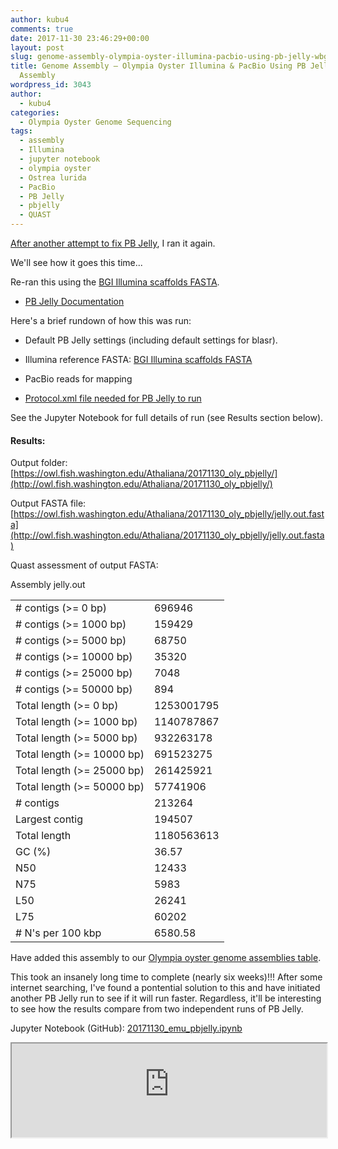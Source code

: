```yaml
---
author: kubu4
comments: true
date: 2017-11-30 23:46:29+00:00
layout: post
slug: genome-assembly-olympia-oyster-illumina-pacbio-using-pb-jelly-wbgi-scaffold-assembly-2
title: Genome Assembly – Olympia Oyster Illumina & PacBio Using PB Jelly w/BGI Scaffold
  Assembly
wordpress_id: 3043
author:
  - kubu4
categories:
  - Olympia Oyster Genome Sequencing
tags:
  - assembly
  - Illumina
  - jupyter notebook
  - olympia oyster
  - Ostrea lurida
  - PacBio
  - PB Jelly
  - pbjelly
  - QUAST
---
```


[After another attempt to fix PB Jelly](https://robertslab.github.io/sams-notebook/2017-11-30-troubleshooting-pb-jelly-install-on-emu-continued.html), I ran it again.

We'll see how it goes this time...

Re-ran this using the [BGI Illumina scaffolds FASTA](https://owl.fish.washington.edu/O_lurida_genome_assemblies_BGI/20161201/cdts-hk.genomics.cn/Ostrea_lurida/Ostrea_lurida.fa).





  * [PB Jelly Documentation](https://sourceforge.net/p/pb-jelly/wiki/Home/)



Here's a brief rundown of how this was run:



  * Default PB Jelly settings (including default settings for blasr).


  * Illumina reference FASTA: [BGI Illumina scaffolds FASTA](https://owl.fish.washington.edu/O_lurida_genome_assemblies_BGI/20161201/cdts-hk.genomics.cn/Ostrea_lurida/Ostrea_lurida.fa)


  * PacBio reads for mapping


  * [Protocol.xml file needed for PB Jelly to run](https://owl.fish.washington.edu/Athaliana/20171130_oly_pbjelly/Protocol.xml)



See the Jupyter Notebook for full details of run (see Results section below).



#### Results:



Output folder: [https://owl.fish.washington.edu/Athaliana/20171130_oly_pbjelly/](http://owl.fish.washington.edu/Athaliana/20171130_oly_pbjelly/)

Output FASTA file: [https://owl.fish.washington.edu/Athaliana/20171130_oly_pbjelly/jelly.out.fasta](http://owl.fish.washington.edu/Athaliana/20171130_oly_pbjelly/jelly.out.fasta)

Quast assessment of output FASTA:

<table >

<tr >
  Assembly
  jelly.out
</tr>

<tbody >
<tr >
  
<td ># contigs (>= 0 bp)
</td>
  
<td >696946
</td>
</tr>
<tr >
  
<td ># contigs (>= 1000 bp)
</td>
  
<td >159429
</td>
</tr>
<tr >
  
<td ># contigs (>= 5000 bp)
</td>
  
<td >68750
</td>
</tr>
<tr >
  
<td ># contigs (>= 10000 bp)
</td>
  
<td >35320
</td>
</tr>
<tr >
  
<td ># contigs (>= 25000 bp)
</td>
  
<td >7048
</td>
</tr>
<tr >
  
<td ># contigs (>= 50000 bp)
</td>
  
<td >894
</td>
</tr>
<tr >
  
<td >Total length (>= 0 bp)
</td>
  
<td >1253001795
</td>
</tr>
<tr >
  
<td >Total length (>= 1000 bp)
</td>
  
<td >1140787867
</td>
</tr>
<tr >
  
<td >Total length (>= 5000 bp)
</td>
  
<td >932263178
</td>
</tr>
<tr >
  
<td >Total length (>= 10000 bp)
</td>
  
<td >691523275
</td>
</tr>
<tr >
  
<td >Total length (>= 25000 bp)
</td>
  
<td >261425921
</td>
</tr>
<tr >
  
<td >Total length (>= 50000 bp)
</td>
  
<td >57741906
</td>
</tr>
<tr >
  
<td ># contigs
</td>
  
<td >213264
</td>
</tr>
<tr >
  
<td >Largest contig
</td>
  
<td >194507
</td>
</tr>
<tr >
  
<td >Total length
</td>
  
<td >1180563613
</td>
</tr>
<tr >
  
<td >GC (%)
</td>
  
<td >36.57
</td>
</tr>
<tr >
  
<td >N50
</td>
  
<td >12433
</td>
</tr>
<tr >
  
<td >N75
</td>
  
<td >5983
</td>
</tr>
<tr >
  
<td >L50
</td>
  
<td >26241
</td>
</tr>
<tr >
  
<td >L75
</td>
  
<td >60202
</td>
</tr>
<tr >
  
<td ># N's per 100 kbp
</td>
  
<td >6580.58
</td>
</tr>
</tbody>
</table>

Have added this assembly to our [Olympia oyster genome assemblies table](https://github.com/RobertsLab/project-olympia.oyster-genomic/wiki/Genome-Assemblies).

This took an insanely long time to complete (nearly six weeks)!!! After some internet searching, I've found a pontential solution to this and have initiated another PB Jelly run to see if it will run faster. Regardless, it'll be interesting to see how the results compare from two independent runs of PB Jelly.

Jupyter Notebook (GitHub): [20171130_emu_pbjelly.ipynb](https://github.com/sr320/LabDocs/blob/master/jupyter_nbs/sam/20171130_emu_pbjelly.ipynb)

<iframe src="https://render.githubusercontent.com/view/ipynb?commit=87d65add8efa1d529de364017472839a7f2236c3&enc;_url=68747470733a2f2f7261772e67697468756275736572636f6e74656e742e636f6d2f73723332302f4c6162446f63732f383764363561646438656661316435323964653336343031373437323833396137663232333663332f6a7570797465725f6e62732f73616d2f32303137313133305f656d755f70626a656c6c792e6970796e62&nwo;=sr320%2FLabDocs&path;=jupyter_nbs%2Fsam%2F20171130_emu_pbjelly.ipynb&repository;_id=13746500&repository;_type=Repository#656df5c8-43b5-49d3-8f01-ce6dba13ae6d" width="100%" same_height_as="window" scrolling="yes"></iframe>
